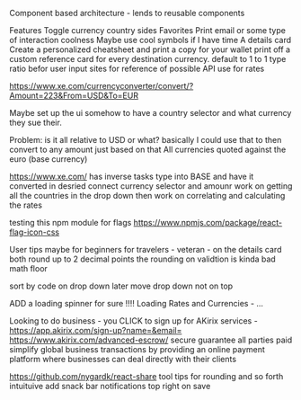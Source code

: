 Component based architecture - lends to reusable components

Features
Toggle currency country sides
Favorites
Print email or some type of interaction coolness
Maybe use cool symbols if I have time
A details card
Create a personalized cheatsheet and print a copy for your wallet
print off a custom reference card for every destination currency.
default to 1 to 1 type ratio befor user input
sites for reference of possible API use for rates

https://www.xe.com/currencyconverter/convert/?Amount=223&From=USD&To=EUR

Maybe set up the ui somehow to have a country selector and what currency they sue their.

Problem: is it all relative to USD or what?
basically I could use that to then convert to any amount just based on that
All currencies quoted against the euro (base currency)

https://www.xe.com/ has inverse
tasks
type into BASE and have it converted in desried
connect currency selector and amounr
work on getting all the countries in the drop down
then work on correlating and calculating the rates

testing this npm module for flags
https://www.npmjs.com/package/react-flag-icon-css

User tips maybe for beginners for travelers - veteran - on the details card both
round up to 2 decimal points
the rounding on validtion is kinda bad
math floor

sort by code on drop down later
move drop down not on top

ADD a loading spinner for sure !!!!
Loading Rates and Currencies - ...

Looking to do business - you CLICK to sign up for AKirix services -
https://app.akirix.com/sign-up?name=&email=
https://www.akirix.com/advanced-escrow/
secure guarantee
all parties paid
simplify global business transactions by providing an online payment platform where businesses can deal directly with their clients

https://github.com/nygardk/react-share
tool tips for rounding and so forth intuituive
add snack bar notifications top right on save
